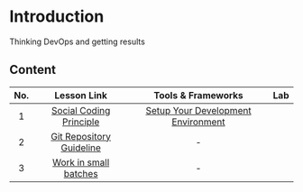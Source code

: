 # Introduction

Thinking DevOps and getting results

## Content
| No. |                                                                 Lesson Link                                                                  |                                           Tools & Frameworks                                          | Lab                                                            |
| :-: | :------------------------------------------------------------------------------------------------------------------------------------------: | :---------------------------------------------------------------------------------------------: | ------------------------------------------------------------------------------ |
| 1  | [Social Coding Principle](/blogs/Introduction-To-DevOps/Thinking-DevOps/1.Social-coding-principle.md) |                      [Setup Your Development Environment](./blogs/0-environment-setup.md) |   |
| 2  | [Git Repository Guideline](/blogs/Introduction-To-DevOps/Thinking-DevOps/2.Git-Repository-Guideline.md) |    - |   |
| 3  | [Work in small batches](/blogs/Introduction-To-DevOps/Thinking-DevOps/3.Work-in-small-batches.md) |    - |   |